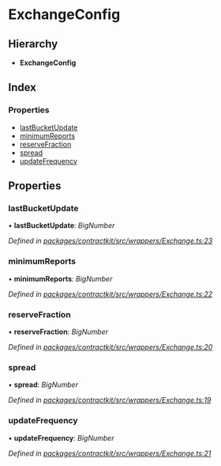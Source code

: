 # ExchangeConfig

## Hierarchy

* **ExchangeConfig**

## Index

### Properties

* [lastBucketUpdate]()
* [minimumReports]()
* [reserveFraction]()
* [spread]()
* [updateFrequency]()

## Properties

### lastBucketUpdate

• **lastBucketUpdate**: _BigNumber_

_Defined in_ [_packages/contractkit/src/wrappers/Exchange.ts:23_](https://github.com/celo-org/celo-monorepo/blob/master/packages/contractkit/src/wrappers/Exchange.ts#L23)

### minimumReports

• **minimumReports**: _BigNumber_

_Defined in_ [_packages/contractkit/src/wrappers/Exchange.ts:22_](https://github.com/celo-org/celo-monorepo/blob/master/packages/contractkit/src/wrappers/Exchange.ts#L22)

### reserveFraction

• **reserveFraction**: _BigNumber_

_Defined in_ [_packages/contractkit/src/wrappers/Exchange.ts:20_](https://github.com/celo-org/celo-monorepo/blob/master/packages/contractkit/src/wrappers/Exchange.ts#L20)

### spread

• **spread**: _BigNumber_

_Defined in_ [_packages/contractkit/src/wrappers/Exchange.ts:19_](https://github.com/celo-org/celo-monorepo/blob/master/packages/contractkit/src/wrappers/Exchange.ts#L19)

### updateFrequency

• **updateFrequency**: _BigNumber_

_Defined in_ [_packages/contractkit/src/wrappers/Exchange.ts:21_](https://github.com/celo-org/celo-monorepo/blob/master/packages/contractkit/src/wrappers/Exchange.ts#L21)

